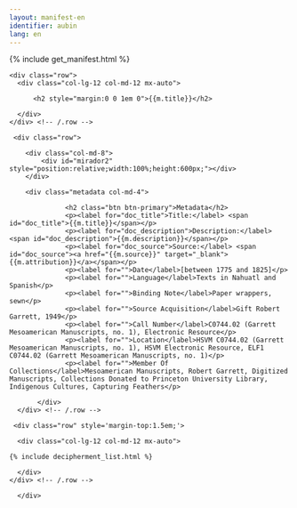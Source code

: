 ```yaml
---
layout: manifest-en
identifier: aubin
lang: en
---
```

{% include get_manifest.html %}

  <div class="container">
  
    <div class="row">
      <div class="col-lg-12 col-md-12 mx-auto">

		  <h2 style="margin:0 0 1em 0">{{m.title}}</h2>
		  
      </div>
    </div> <!-- /.row -->

     <div class="row">
	      
		<div class="col-md-8">
			<div id="mirador2" style="position:relative;width:100%;height:600px;"></div>
		</div>
		
		<div class="metadata col-md-4">

				  <h2 class="btn btn-primary">Metadata</h2>
				  <p><label for="doc_title">Title:</label> <span id="doc_title">{{m.title}}</span></p>
				  <p><label for="doc_description">Description:</label> <span id="doc_description">{{m.description}}</span></p>
				  <p><label for="doc_source">Source:</label> <span id="doc_source"><a href="{{m.source}}" target="_blank">{{m.attribution}}</a></span></p>
				  <p><label for="">Date</label>[between 1775 and 1825]</p>
				  <p><label for="">Language</label>Texts in Nahuatl and Spanish</p>
				  <p><label for="">Binding Note</label>Paper wrappers, sewn</p>
				  <p><label for="">Source Acquisition</label>Gift Robert Garrett, 1949</p>
				  <p><label for="">Call Number</label>C0744.02 (Garrett Mesoamerican Manuscripts, no. 1), Electronic Resource</p>
				  <p><label for="">Location</label>HSVM C0744.02 (Garrett Mesoamerican Manuscripts, no. 1), HSVM Electronic Resource, ELF1 C0744.02 (Garrett Mesoamerican Manuscripts, no. 1)</p>
				  <p><label for="">Member Of Collections</label>Mesoamerican Manuscripts, Robert Garrett, Digitized Manuscripts, Collections Donated to Princeton University Library, Indigenous Cultures, Capturing Feathers</p>

	       </div>
      </div> <!-- /.row -->	

     <div class="row" style='margin-top:1.5em;'>

      <div class="col-lg-12 col-md-12 mx-auto">
       
	{% include decipherment_list.html %}
		  
      </div>
    </div> <!-- /.row -->
	      
	  </div>


<script type="text/javascript">

      Mirador.viewer({
	id: "mirador2",
	windows: [{ manifestId: '{{m.manifest}}'}],
	workspace: { showZoomControls: true },
	workspaceControlPanel: { enabled: false  }
      });
</script> 

